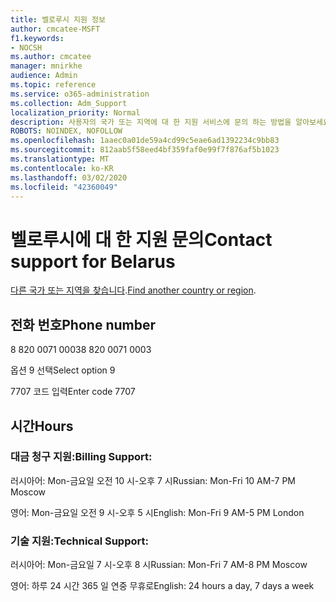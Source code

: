 ```yaml
---
title: 벨로루시 지원 정보
author: cmcatee-MSFT
f1.keywords:
- NOCSH
ms.author: cmcatee
manager: mnirkhe
audience: Admin
ms.topic: reference
ms.service: o365-administration
ms.collection: Adm_Support
localization_priority: Normal
description: 사용자의 국가 또는 지역에 대 한 지원 서비스에 문의 하는 방법을 알아보세요.
ROBOTS: NOINDEX, NOFOLLOW
ms.openlocfilehash: 1aaec0a01de59a4cd99c5eae6ad1392234c9bb83
ms.sourcegitcommit: 812aab5f58eed4bf359faf0e99f7f876af5b1023
ms.translationtype: MT
ms.contentlocale: ko-KR
ms.lasthandoff: 03/02/2020
ms.locfileid: "42360049"
---
```

# <a name="contact-support-for-belarus"></a><span data-ttu-id="42564-103">벨로루시에 대 한 지원 문의</span><span class="sxs-lookup"><span data-stu-id="42564-103">Contact support for Belarus</span></span>

<span data-ttu-id="42564-104">[다른 국가 또는 지역을 찾습니다](../contact-support-for-business-products.md).</span><span class="sxs-lookup"><span data-stu-id="42564-104">[Find another country or region](../contact-support-for-business-products.md).</span></span>

## <a name="phone-number"></a><span data-ttu-id="42564-105">전화 번호</span><span class="sxs-lookup"><span data-stu-id="42564-105">Phone number</span></span>
<span data-ttu-id="42564-106">8 820 0071 0003</span><span class="sxs-lookup"><span data-stu-id="42564-106">8 820 0071 0003</span></span>

<span data-ttu-id="42564-107">옵션 9 선택</span><span class="sxs-lookup"><span data-stu-id="42564-107">Select option 9</span></span>

<span data-ttu-id="42564-108">7707 코드 입력</span><span class="sxs-lookup"><span data-stu-id="42564-108">Enter code 7707</span></span>

## <a name="hours"></a><span data-ttu-id="42564-109">시간</span><span class="sxs-lookup"><span data-stu-id="42564-109">Hours</span></span>
### <a name="billing-support"></a><span data-ttu-id="42564-110">대금 청구 지원:</span><span class="sxs-lookup"><span data-stu-id="42564-110">Billing Support:</span></span>

<span data-ttu-id="42564-111">러시아어: Mon-금요일 오전 10 시-오후 7 시</span><span class="sxs-lookup"><span data-stu-id="42564-111">Russian: Mon-Fri 10 AM-7 PM Moscow</span></span>

<span data-ttu-id="42564-112">영어: Mon-금요일 오전 9 시-오후 5 시</span><span class="sxs-lookup"><span data-stu-id="42564-112">English: Mon-Fri 9 AM-5 PM London</span></span>

### <a name="technical-support"></a><span data-ttu-id="42564-113">기술 지원:</span><span class="sxs-lookup"><span data-stu-id="42564-113">Technical Support:</span></span>

<span data-ttu-id="42564-114">러시아어: Mon-금요일 7 시-오후 8 시</span><span class="sxs-lookup"><span data-stu-id="42564-114">Russian: Mon-Fri 7 AM-8 PM Moscow</span></span>

<span data-ttu-id="42564-115">영어: 하루 24 시간 365 일 연중 무휴로</span><span class="sxs-lookup"><span data-stu-id="42564-115">English: 24 hours a day, 7 days a week</span></span>
